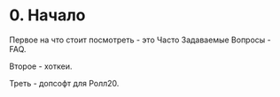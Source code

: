 # 0. Начало

Первое на что стоит посмотреть - это Часто Задаваемые Вопросы - FAQ.

Второе - хоткеи.

Треть - допсофт для Ролл20.

